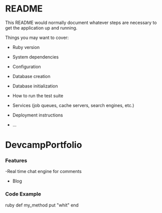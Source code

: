 # README

This README would normally document whatever steps are necessary to get the
application up and running.

Things you may want to cover:

* Ruby version

* System dependencies

* Configuration

* Database creation

* Database initialization

* How to run the test suite

* Services (job queues, cache servers, search engines, etc.)

* Deployment instructions

* ...
# DevcampPortfolio

### Features
-Real time chat engine for comments
- Blog

### Code Example

ruby
def my_method
  put "whit"
  end
  
